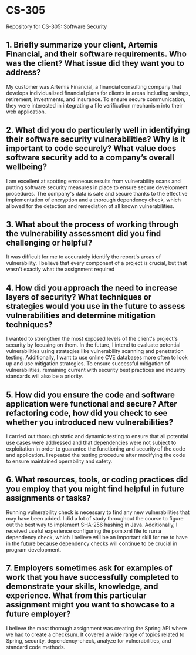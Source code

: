 # CS-305
Repository for CS-305: Software Security

## 1. Briefly summarize your client, Artemis Financial, and their software requirements. Who was the client? What issue did they want you to address?
 My customer was Artemis Financial, a financial consulting company that develops individualized financial plans for clients in areas including savings, retirement, investments, and insurance. To ensure secure communication, they were interested in integrating a file verification mechanism into their web application.

## 2. What did you do particularly well in identifying their software security vulnerabilities? Why is it important to code securely? What value does software security add to a company’s overall wellbeing?
 I am excellent at spotting erroneous results from vulnerability scans and putting software security measures in place to ensure secure development procedures. The company's data is safe and secure thanks to the effective implementation of encryption and a thorough dependency check, which allowed for the detection and remediation of all known vulnerabilities.

## 3. What about the process of working through the vulnerability assessment did you find challenging or helpful?
 It was difficult for me to accurately identify the report's areas of vulnerability. I believe that every component of a project is crucial, but that wasn't exactly what the assignment required

## 4. How did you approach the need to increase layers of security? What techniques or strategies would you use in the future to assess vulnerabilities and determine mitigation techniques?
 I wanted to strengthen the most exposed levels of the client's project's security by focusing on them. In the future, I intend to evaluate potential vulnerabilities using strategies like vulnerability scanning and penetration testing. Additionally, I want to use online CVE databases more often to look up and use mitigation strategies. To ensure successful mitigation of vulnerabilities, remaining current with security best practices and industry standards will also be a priority.

## 5. How did you ensure the code and software application were functional and secure? After refactoring code, how did you check to see whether you introduced new vulnerabilities?
  I carried out thorough static and dynamic testing to ensure that all potential use cases were addressed and that dependencies were not subject to exploitation in order to guarantee the functioning and security of the code and application. I repeated the testing procedure after modifying the code to ensure maintained operability and safety.

## 6. What resources, tools, or coding practices did you employ that you might find helpful in future assignments or tasks?
  Running vulnerability check is necessary to find any new vulnerabilities that may have been added. I did a lot of study throughout the course to figure out the best way to implement SHA-256 hashing in Java. Additionally, I received useful experience configuring the pom.xml file to run a dependency check, which I believe will be an important skill for me to have in the future because dependency checks will continue to be crucial in program development.

## 7. Employers sometimes ask for examples of work that you have successfully completed to demonstrate your skills, knowledge, and experience. What from this particular assignment might you want to showcase to a future employer?
 I believe the most thorough assignment was creating the Spring API where we had to create a checksum. It covered a wide range of topics related to Spring, security, dependency-check, analyze for vulnerabilities, and standard code methods.
